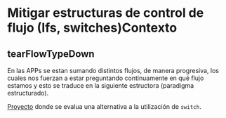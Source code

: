 # Mitigar estructuras de control de flujo (Ifs, switches)Contexto

## tearFlowTypeDown	

En las APPs se estan sumando distintos flujos, de manera progresiva, los cuales nos fuerzan a estar preguntando continuamente en qué flujo estamos y esto se traduce en la siguiente estructora (paradigma estructurado). 

[Proyecto][tearFlowTypeDown] donde se evalua una alternativa a la utilización de ```switch```.


[tearFlowTypeDown]: ./tearFlowTypeDown

